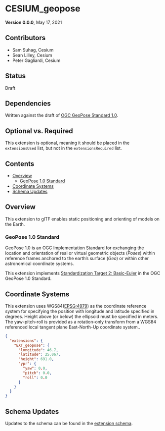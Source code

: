 <!-- omit in toc -->
# CESIUM_geopose

**Version 0.0.0**, May 17, 2021

<!-- omit in toc -->
## Contributors

* Sam Suhag, Cesium
* Sean Lilley, Cesium
* Peter Gagliardi, Cesium

<!-- omit in toc -->
## Status

Draft

<!-- omit in toc -->
## Dependencies

Written against the draft of [OGC GeoPose Standard 1.0](https://github.com/opengeospatial/GeoPose/tree/main/standard).

<!-- omit in toc -->
## Optional vs. Required

This extension is optional, meaning it should be placed in the `extensionsUsed` list, but not in the `extensionsRequired` list.

<!-- omit in toc -->
## Contents
- [Overview](#overview)
  - [GeoPose 1.0 Standard](#geopose-10-standard)
- [Coordinate Systems](#coordinate-systems)
- [Schema Updates](#schema-updates)

## Overview

This extension to glTF enables static positioning and orienting of models on the Earth.

### GeoPose 1.0 Standard

GeoPose 1.0 is an OGC Implementation Standard for exchanging the location and orientation of real or virtual geometric objects (*Poses*) within reference frames anchored to the earth’s surface (*Geo*) or within other astronomical coordinate systems.

This extension implements [Standardization Target 2: Basic-Euler](https://github.com/opengeospatial/GeoPose/blob/main/standard/standard/standard/clause_7_normative_text.adoc#standardization-target-2-basic-euler) in the OGC GeoPose 1.0 Standard.

## Coordinate Systems

This extension uses WGS84([EPSG:4979](https://epsg.io/4979)) as the coordinate reference system for specifying the position with longitude and latitude specified in degrees. Height above (or below) the ellipsoid must be specified in meters. The yaw-pitch-roll is provided as a rotation-only transform from a WGS84 referenced local tangent plane East-North-Up coordinate system..

```json
{
  "extensions": {
    "EXT_geopose": {
      "longitude": 46.7,
      "latitude": 25.067,
      "height": 691.0,
      "ypr": {
        "yaw": 0.0,
        "pitch": 0.0,
        "roll": 0.0
      }
    }
  }
}
```

## Schema Updates

Updates to the schema can be found in the [extension schema](schema/gltf.CESIUM_geopose.schema.json).